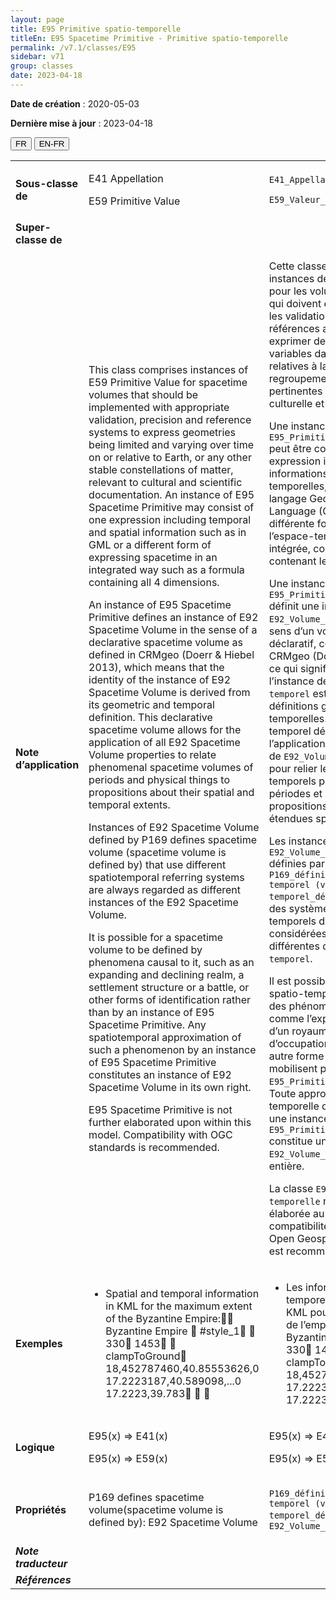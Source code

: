 ```yaml
---
layout: page
title: E95 Primitive spatio-temporelle
titleEn: E95 Spacetime Primitive - Primitive spatio-temporelle
permalink: /v7.1/classes/E95
sidebar: v71
group: classes
date: 2023-04-18
---
```


**Date de création** : 2020-05-03

**Dernière mise à jour** : 2023-04-18

<div class="lang-buttons">
  <button id="fr" class="activate">FR</button>
  <button id="en-fr">EN-FR</button>
</div>

<table>
<tbody>
<tr>
<td><strong>Sous-classe de</strong></td>
<td class="en">
<p>E41 Appellation</p>
<p>E59 Primitive Value</p>
</td>
<td>
<p><code class="language-plaintext highlighter-rouge">E41_Appellation</code></p>
<p><code class="language-plaintext highlighter-rouge">E59_Valeur_primitive</code></p>
</td>
</tr>
<tr>
<td><strong>Super-classe de</strong></td>
<td class="en">
</td>
<td>
</td>
</tr>
<tr>
<td><strong>Note d’application</strong></td>
<td class="en">
<p>This class comprises instances of E59 Primitive Value for spacetime volumes that should be implemented with appropriate validation, precision and reference systems to express geometries being limited and varying over time on or relative to Earth, or any other stable constellations of matter, relevant to cultural and scientific documentation. An instance of E95 Spacetime Primitive may consist of one expression including temporal and spatial information such as in GML or a different form of expressing spacetime in an integrated way such as a formula containing all 4 dimensions.</p>
<p>An instance of E95 Spacetime Primitive defines an instance of E92 Spacetime Volume in the sense of a declarative spacetime volume as defined in CRMgeo (Doerr & Hiebel 2013), which means that the identity of the instance of E92 Spacetime Volume is derived from its geometric and temporal definition. This declarative spacetime volume allows for the application of all E92 Spacetime Volume properties to relate phenomenal spacetime volumes of periods and physical things to propositions about their spatial and temporal extents.</p>
<p>Instances of E92 Spacetime Volume defined by P169 defines spacetime volume (spacetime volume is defined by) that use different spatiotemporal referring systems are always regarded as different instances of the E92 Spacetime Volume.</p>
<p>It is possible for a spacetime volume to be defined by phenomena causal to it, such as an expanding and declining realm, a settlement structure or a battle, or other forms of identification rather than by an instance of E95 Spacetime Primitive. Any spatiotemporal approximation of such a phenomenon by an instance of E95 Spacetime Primitive constitutes an instance of E92 Spacetime Volume in its own right.</p>
<p>E95 Spacetime Primitive is not further elaborated upon within this model. Compatibility with OGC standards is recommended.</p>
</td>
<td>
<p>Cette classe comprend les instances de <code class="language-plaintext highlighter-rouge">E59_Valeur_primitive</code> pour les volumes spatio-temporels qui doivent être implémentées avec les validations, précisions et références appropriées pour exprimer des géométries limitées et variables dans le temps sur ou relatives à la Terre ou tout autre regroupement stable de matière et pertinentes pour la documentation culturelle et scientifique</p>
<p>Une instance de <code class="language-plaintext highlighter-rouge">E95_Primitive_spatio-temporelle</code> peut être constituée d’une unique expression incluant des informations spatiales et temporelles, comme pour le langage Geography Markup Language (GML) , ou d’une différente forme pour exprimer l’espace-temps de manière intégrée, comme dans une formule contenant les quatre dimensions.</p>
<p>Une instance de <code class="language-plaintext highlighter-rouge">E95_Primitive_spatio-temporelle</code> définit une instance de <code class="language-plaintext highlighter-rouge">E92_Volume_spatio-temporel</code> dans le sens d’un volume spatio-temporel déclaratif, comme défini dans CRMgeo (Doerr et Hiebel, 2013), ce qui signifie que l’identité de l’instance de <code class="language-plaintext highlighter-rouge">E92_Volume_spatio-temporel</code> est dérivée de ses définitions géométriques et temporelles. Ce volume spatio-temporel déclaratif permet l’application de toutes les propriétés de <code class="language-plaintext highlighter-rouge">E92_Volume_spatio-temporel</code> pour relier les volumes spatio-temporels phénoménals des périodes et choses physiques aux propositions concernant leurs étendues spatiales et temporelles.</p>
<p>Les instances de <code class="language-plaintext highlighter-rouge">E92_Volume_spatio-temporel</code> définies par la propriété <code class="language-plaintext highlighter-rouge">P169_définit_le_volume_spatio-temporel (volume_spatio-temporel_défini_par)</code> et utilisant des systèmes de référence spatio-temporels différents sont toujours considérées comme des instances différentes de <code class="language-plaintext highlighter-rouge">E92_Volume_spatio-temporel</code>.</p>
<p>Il est possible pour un volume spatio-temporel d’être défini par des phénomènes l’ayant causé, comme l’expansion ou en rétraction d’un royaume, une structure d’occupation, une bataille ou tout autre forme d’identification qui ne mobilisent pas une instance de <code class="language-plaintext highlighter-rouge">E95_Primitive_spatio-temporelle</code>. Toute approximation spatio-temporelle d’un tel phénomène par une instance de <code class="language-plaintext highlighter-rouge">E95_Primitive_spatio-temporelle</code> constitue une instance de <code class="language-plaintext highlighter-rouge">E92_Volume_spatio-temporel</code> à part entière.</p>
<p>La classe <code class="language-plaintext highlighter-rouge">E95_Primitive_spatio-temporelle</code> n’est pas davantage élaborée au sein de ce modèle. Une compatibilité avec les standards du Open Geospatial Consortium (OGC) est recommandée.</p>
</td>
</tr>
<tr>
<td><strong>Exemples</strong></td>
<td class="en">
<ul>
<li><p>Spatial and temporal information in KML for the maximum extent of the Byzantine Empire:<Placemark>	<name> Byzantine Empire </name>		<styleUrl>#style_1</styleUrl>		<TimeSpan>			<begin>330</begin>			<end>1453</end>		</TimeSpan>	<Polygon><altitudeMode>clampToGround</altitudeMode><outerBoundaryIs><LinearRing>		<coordinates>18,452787460,40.85553626,0 17.2223187,40.589098,...0 17.2223,39.783		</coordinates>	</Polygon></Placemark></p>
</li>
</td>
<td>
<ul>
<li><p>Les informations spatiales et temporelles dans le langage KML pour l’étendue maximum de l’empire Byzantin :<Placemark>	<name> Byzantine Empire </name>		<styleUrl>#style_1</styleUrl>		<TimeSpan>			<begin>330</begin>			<end>1453</end>		</TimeSpan>	<Polygon><altitudeMode>clampToGround</altitudeMode><outerBoundaryIs><LinearRing>		<coordinates>18,452787460,40.85553626,0 17.2223187,40.589098,...0 17.2223,39.783		</coordinates>	</Polygon></Placemark></p>
</li>
</ul>
</td>
</tr>
<tr>
<td><strong>Logique</strong></td>
<td class="en">
<p>E95(x) ⇒ E41(x)</p>
<p>E95(x) ⇒ E59(x)</p>
</td>
<td>
<p>E95(x) ⇒ E41(x)</p>
<p>E95(x) ⇒ E59(x)</p>
</td>
</tr>
<tr>
<td><strong>Propriétés</strong></td>
<td class="en">
<p>P169 defines spacetime volume(spacetime volume is defined by): E92 Spacetime Volume</p>
</td>
<td>
<p><code class="language-plaintext highlighter-rouge">P169_définit_le_volume_spatio-temporel (volume_spatio-temporel_défini_par)</code> : <code class="language-plaintext highlighter-rouge">E92_Volume_spatio-temporel</code></p>
</td>
</tr>
<tr>
<td><strong><em>Note traducteur</em></strong></td>
<td colspan="2">
</td>
</tr>
<tr>
<td><strong><em>Références</em></strong></td>
<td colspan="2">
<p><em></em></p>
</td>
</tr>
</tbody>
</table>

				